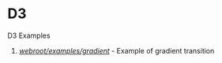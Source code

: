 D3
==

D3 Examples

1. *[webroot/examples/gradient](webroot/examples/gradient)* - Example of gradient transition
